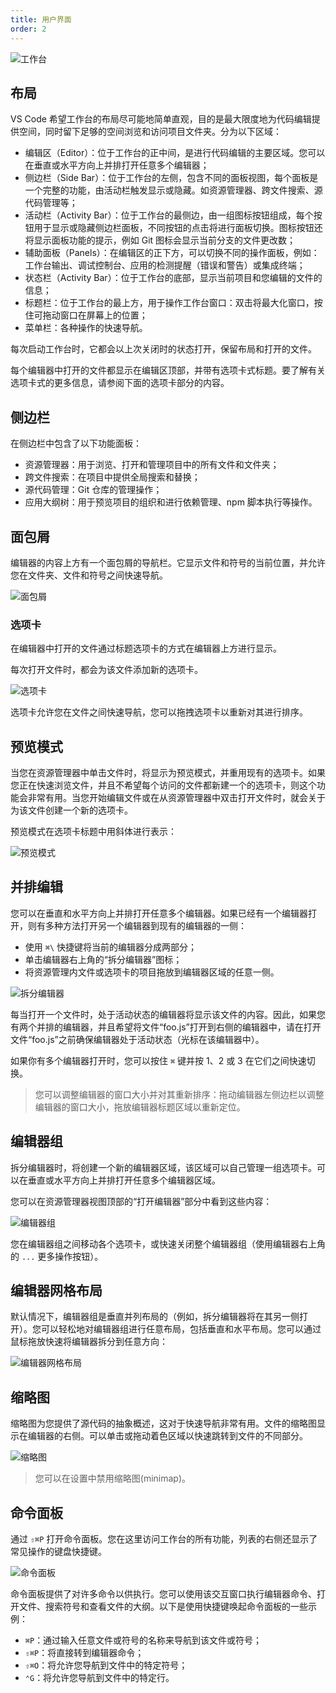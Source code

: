 ```yaml
---
title: 用户界面
order: 2
---
```


![工作台](https://code.visualstudio.com/assets/docs/getstarted/userinterface/hero.png)

## 布局

VS Code 希望工作台的布局尽可能地简单直观，目的是最大限度地为代码编辑提供空间，同时留下足够的空间浏览和访问项目文件夹。分为以下区域：

- 编辑区（Editor）：位于工作台的正中间，是进行代码编辑的主要区域。您可以在垂直或水平方向上并排打开任意多个编辑器；
- 侧边栏（Side Bar）：位于工作台的左侧，包含不同的面板视图，每个面板是一个完整的功能，由活动栏触发显示或隐藏。如资源管理器、跨文件搜索、源代码管理等；
- 活动栏（Activity Bar）：位于工作台的最侧边，由一组图标按钮组成，每个按钮用于显示或隐藏侧边栏面板，不同按钮的点击将进行面板切换。图标按钮还将显示面板功能的提示，例如 Git 图标会显示当前分支的文件更改数；
- 辅助面板（Panels）：在编辑区的正下方，可以切换不同的操作面板，例如：工作台输出、调试控制台、应用的检测提醒（错误和警告）或集成终端；
- 状态栏（Activity Bar）：位于工作台的底部，显示当前项目和您编辑的文件的信息；
- 标题栏：位于工作台的最上方，用于操作工作台窗口：双击将最大化窗口，按住可拖动窗口在屏幕上的位置；
- 菜单栏：各种操作的快速导航。

每次启动工作台时，它都会以上次关闭时的状态打开，保留布局和打开的文件。

每个编辑器中打开的文件都显示在编辑区顶部，并带有选项卡式标题。要了解有关选项卡式的更多信息，请参阅下面的选项卡部分的内容。

## 侧边栏

在侧边栏中包含了以下功能面板：

- 资源管理器：用于浏览、打开和管理项目中的所有文件和文件夹；
- 跨文件搜索：在项目中提供全局搜索和替换；
- 源代码管理：Git 仓库的管理操作；
- 应用大纲树：用于预览项目的组织和进行依赖管理、npm 脚本执行等操作。

## 面包屑

编辑器的内容上方有一个面包屑的导航栏。它显示文件和符号的当前位置，并允许您在文件夹、文件和符号之间快速导航。

![面包屑](https://code.visualstudio.com/assets/docs/getstarted/userinterface/breadcrumbs.png)

### 选项卡

在编辑器中打开的文件通过标题选项卡的方式在编辑器上方进行显示。

每次打开文件时，都会为该文件添加新的选项卡。

![选项卡](https://code.visualstudio.com/assets/docs/getstarted/userinterface/tabs-hero.png)

选项卡允许您在文件之间快速导航，您可以拖拽选项卡以重新对其进行排序。

## 预览模式

当您在资源管理器中单击文件时，将显示为预览模式，并重用现有的选项卡。如果您正在快速浏览文件，并且不希望每个访问的文件都新建一个的选项卡，则这个功能会非常有用。当您开始编辑文件或在从资源管理器中双击打开文件时，就会关于为该文件创建一个新的选项卡。

预览模式在选项卡标题中用斜体进行表示：

![预览模式](https://img.alicdn.com/tfs/TB16uJXt.T1gK0jSZFrXXcNCXXa-769-113.png)

## 并排编辑

您可以在垂直和水平方向上并排打开任意多个编辑器。如果已经有一个编辑器打开，则有多种方法打开另一个编辑器到现有的编辑器的一侧：

- 使用 `⌘\` 快捷键将当前的编辑器分成两部分；
- 单击编辑器右上角的“拆分编辑器”图标；
- 将资源管理内文件或选项卡的项目拖放到编辑器区域的任意一侧。

![拆分编辑器](https://code.visualstudio.com/assets/docs/getstarted/userinterface/sidebyside.png)

每当打开一个文件时，处于活动状态的编辑器将显示该文件的内容。因此，如果您有两个并排的编辑器，并且希望将文件“foo.js”打开到右侧的编辑器中，请在打开文件“foo.js”之前确保编辑器处于活动状态（光标在该编辑器中）。

如果你有多个编辑器打开时，您可以按住 `⌘` 键并按 1、2 或 3 在它们之间快速切换。

> 您可以调整编辑器的窗口大小并对其重新排序：拖动编辑器左侧边栏以调整编辑器的窗口大小，拖放编辑器标题区域以重新定位。

## 编辑器组

拆分编辑器时，将创建一个新的编辑器区域，该区域可以自己管理一组选项卡。可以在垂直或水平方向上并排打开任意多个编辑器区域。

您可以在资源管理器视图顶部的“打开编辑器”部分中看到这些内容：

![编辑器组](https://code.visualstudio.com/assets/docs/getstarted/userinterface/tabs-editor-groups.png)

您在编辑器组之间移动各个选项卡，或快速关闭整个编辑器组（使用编辑器右上角的 `...` 更多操作按钮）。

## 编辑器网格布局

默认情况下，编辑器组是垂直并列布局的（例如，拆分编辑器将在其另一侧打开）。您可以轻松地对编辑器组进行任意布局，包括垂直和水平布局。您可以通过鼠标拖放快速将编辑器拆分到任意方向：

![编辑器网格布局](https://code.visualstudio.com/assets/docs/getstarted/userinterface/grid-layout.gif)

## 缩略图

缩略图为您提供了源代码的抽象概述，这对于快速导航非常有用。文件的缩略图显示在编辑器的右侧。可以单击或拖动着色区域以快速跳转到文件的不同部分。

![缩略图](https://code.visualstudio.com/assets/docs/getstarted/userinterface/minimap.png)

> 您可以在设置中禁用缩略图(minimap)。

## 命令面板

通过 `⇧⌘P` 打开命令面板。您在这里访问工作台的所有功能，列表的右侧还显示了常见操作的键盘快捷键。

![命令面板](https://code.visualstudio.com/assets/docs/getstarted/userinterface/commands.png)

命令面板提供了对许多命令以供执行。您可以使用该交互窗口执行编辑器命令、打开文件、搜索符号和查看文件的大纲。以下是使用快捷键唤起命令面板的一些示例：

- `⌘P`：通过输入任意文件或符号的名称来导航到该文件或符号；
- `⇧⌘P`：将直接转到编辑器命令；
- `⇧⌘O`：将允许您导航到文件中的特定符号；
- `⌃G`：将允许您导航到文件中的特定行。

